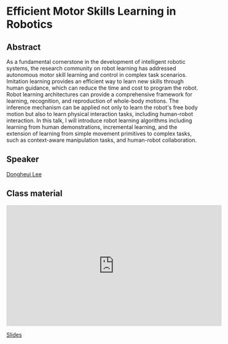 # Efficient Motor Skills Learning in Robotics

## Abstract

As a fundamental cornerstone in the development of intelligent robotic systems, the research community on robot learning has addressed autonomous motor skill learning and control in complex task scenarios. Imitation learning provides an efficient way to learn new skills through human guidance, which can reduce the time and cost to program the robot. Robot learning architectures can provide a comprehensive framework for learning, recognition, and reproduction of whole-body motions. The inference mechanism can be applied not only to learn the robot's free body motion but also to learn physical interaction tasks, including human-robot interaction. In this talk, I will introduce robot learning algorithms including learning from human demonstrations, incremental learning, and the extension of learning from simple movement primitives to complex tasks, such as context-aware manipulation tasks, and human-robot collaboration.

## Speaker

[Dongheui Lee](dongheui-lee.md)

## Class material

<iframe width="560" height="315" src="https://www.youtube.com/embed/nl5DZJU7g3U" title="YouTube video player" frameborder="0" allow="accelerometer; autoplay; clipboard-write; encrypted-media; gyroscope; picture-in-picture" allowfullscreen></iframe>
 
[Slides](class-material/efficient-motor/RLVS_Lee.pdf)   

